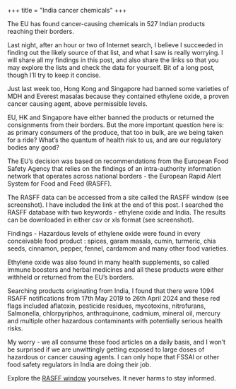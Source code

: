 +++
title = "India cancer chemicals"
+++

The EU has found cancer-causing chemicals in 527 Indian products reaching their borders.

Last night, after an hour or two of Internet search, I believe I succeeded in finding out the likely source of that list, and what I saw is really worrying. I will share all my findings in this post, and also share the links so that you may explore the lists and check the data for yourself. Bit of a long post, though I’ll try to keep it concise.

Just last week too, Hong Kong and Singapore had banned some varieties of MDH and Everest masalas because they contained ethylene oxide, a proven cancer causing agent, above permissible levels.

EU, HK and Singapore have either banned the products or returned the consignments from their borders. But the more important question here is: as primary consumers of the produce, that too in bulk, are we being taken for a ride? What’s the quantum of health risk to us, and are our regulatory bodies any good?

The EU’s decision was based on recommendations from the European Food Safety Agency that relies on the findings of an intra-authority information network that operates across national borders - the European Rapid Alert System for Food and Feed (RASFF).

The RASFF data can be accessed from a site called the RASFF window (see screenshot). I have included the link at the end of this post. I searched the RASFF database with two keywords - ethylene oxide and India. The results can be downloaded in either csv or xls format (see screenshot).

Findings - Hazardous levels of ethylene oxide were found in every conceivable food product : spices, garam masala, cumin, turmeric, chia seeds, cinnamon, pepper, fennel, cardamom and many other food varieties.

Ethylene oxide was also found in many health supplements, so called immune boosters and herbal medicines and all these products were either withheld or returned from the EU’s borders.

Searching products originating from India, I found that there were 1094 RSAFF notifications from 17th May 2019 to 26th April 2024 and these red flags included aflatoxin, pesticide residues, mycotoxins, nitrofurans, Salmonella, chlorpyriphos, anthraquinone, cadmium, mineral oil, mercury and multiple other hazardous contaminants with potentially serious health risks.

My worry - we all consume these food articles on a daily basis, and I won’t be surprised if we are unwittingly getting exposed to large doses of hazardous or cancer causing agents. I can only hope that FSSAI or other food safety regulators in India are doing their job.

Explore the [RASFF window](https://webgate.ec.europa.eu/rasff-window/screen/search) yourselves. It never harms to stay informed.

